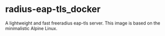 # radius-eap-tls_docker
A lightweight and fast freeradius eap-tls server. This image is based on the minimalistic Alpine Linux.
